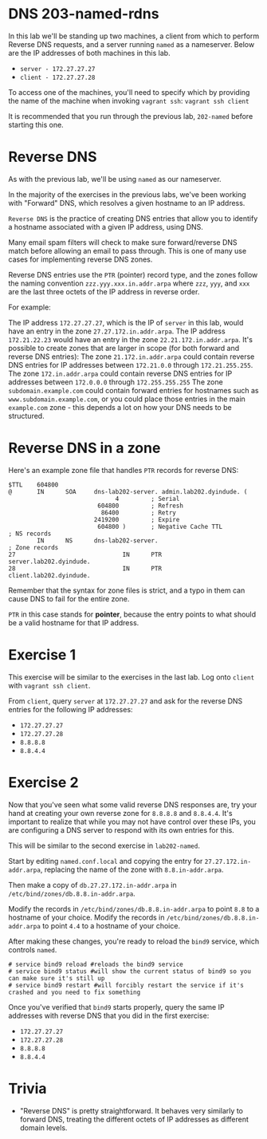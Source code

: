 # DNS 203-named-rdns
In this lab we'll be standing up two machines, a client from which to perform Reverse DNS requests, and a server running `named` as a nameserver. Below are the IP addresses of both machines in this lab.
- `server - 172.27.27.27`
- `client - 172.27.27.28`

To access one of the machines, you'll need to specify which by providing the name of the machine when invoking `vagrant ssh`:
`vagrant ssh client`

It is recommended that you run through the previous lab, `202-named` before starting this one.

# Reverse DNS
As with the previous lab, we'll be using `named` as our nameserver.

In the majority of the exercises in the previous labs, we've been working with "Forward" DNS, which resolves a given hostname to an IP address.

`Reverse DNS` is the practice of creating DNS entries that allow you to identify a hostname associated with a given IP address, using DNS.

Many email spam filters will check to make sure forward/reverse DNS match before allowing an email to pass through. This is one of many use cases for implementing reverse DNS zones.

Reverse DNS entries use the `PTR` (pointer) record type, and the zones follow the naming convention `zzz.yyy.xxx.in.addr.arpa` where `zzz`, `yyy`, and `xxx` are the last three octets of the IP address in reverse order.

For example:

The IP address `172.27.27.27`, which is the IP of `server` in this lab, would have an entry in the zone `27.27.172.in.addr.arpa`.
The IP address `172.21.22.23` would have an entry in the zone `22.21.172.in.addr.arpa`.
It's possible to create zones that are larger in scope (for both forward and reverse DNS entries):
The zone `21.172.in.addr.arpa` could contain reverse DNS entries for IP addresses between `172.21.0.0` through `172.21.255.255`.
The zone `172.in.addr.arpa` could contain reverse DNS entries for IP addresses between `172.0.0.0` through `172.255.255.255`
The zone `subdomain.example.com` could contain forward entries for hostnames such as `www.subdomain.example.com`, or you could place those entries in the main `example.com` zone - this depends a lot on how your DNS needs to be structured.

# Reverse DNS in a zone
Here's an example zone file that handles `PTR` records for reverse DNS:

    $TTL    604800
    @       IN      SOA     dns-lab202-server. admin.lab202.dyindude. (
                                  4         ; Serial
                             604800         ; Refresh
                              86400         ; Retry
                            2419200         ; Expire
                             604800 )       ; Negative Cache TTL
    ; NS records
            IN      NS      dns-lab202-server.
    ; Zone records
    27                              IN      PTR     server.lab202.dyindude.
    28                              IN      PTR     client.lab202.dyindude.

Remember that the syntax for zone files is strict, and a typo in them can cause DNS to fail for the entire zone.

`PTR` in this case stands for **pointer**, because the entry points to what should be a valid hostname for that IP address.

# Exercise 1
This exercise will be similar to the exercises in the last lab. Log onto `client` with `vagrant ssh client`.

From `client`, query `server` at `172.27.27.27` and ask for the reverse DNS entries for the following IP addresses:
- `172.27.27.27`
- `172.27.27.28`
- `8.8.8.8`
- `8.8.4.4`

# Exercise 2
Now that you've seen what some valid reverse DNS responses are, try your hand at creating your own reverse zone for `8.8.8.8` and `8.8.4.4`.
It's important to realize that while you may not have control over these IPs, you are configuring a DNS server to respond with its own entries for this.

This will be similar to the second exercise in `lab202-named`.

Start by editing `named.conf.local` and copying the entry for `27.27.172.in-addr.arpa`, replacing the name of the zone with `8.8.in-addr.arpa`.

Then make a copy of `db.27.27.172.in-addr.arpa` in `/etc/bind/zones/db.8.8.in-addr.arpa`.

Modify the records in `/etc/bind/zones/db.8.8.in-addr.arpa` to point `8.8` to a hostname of your choice.
Modify the records in `/etc/bind/zones/db.8.8.in-addr.arpa` to point `4.4` to a hostname of your choice.

After making these changes, you're ready to reload the `bind9` service, which controls `named`.

    # service bind9 reload #reloads the bind9 service
    # service bind9 status #will show the current status of bind9 so you can make sure it's still up
    # service bind9 restart #will forcibly restart the service if it's crashed and you need to fix something

Once you've verified that `bind9` starts properly, query the same IP addresses with reverse DNS that you did in the first exercise:

- `172.27.27.27`
- `172.27.27.28`
- `8.8.8.8`
- `8.8.4.4`

# Trivia
- "Reverse DNS" is pretty straightforward. It behaves very similarly to forward DNS, treating the different octets of IP addresses as different domain levels.
